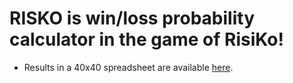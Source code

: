 # RISKO is win/loss probability calculator in the game of RisiKo!

* Results in a 40x40 spreadsheet are available [here](https://docs.google.com/spreadsheets/d/1lDZ96WZN_qq0Jtu6hbTQgWWCfRY_JKuLM8KHVPXxaoY/edit?usp=sharing).
